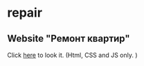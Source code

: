 # repair
## Website "Ремонт квартир"

Click [here](https://dbublienko.github.io/repair/) to look it.
(Html, CSS and JS only. )
